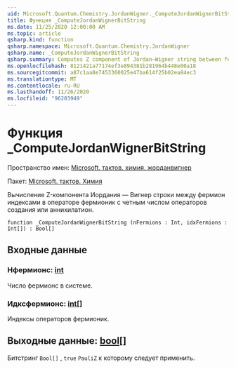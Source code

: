 ```yaml
---
uid: Microsoft.Quantum.Chemistry.JordanWigner._ComputeJordanWignerBitString
title: Функция _ComputeJordanWignerBitString
ms.date: 11/25/2020 12:00:00 AM
ms.topic: article
qsharp.kind: function
qsharp.namespace: Microsoft.Quantum.Chemistry.JordanWigner
qsharp.name: _ComputeJordanWignerBitString
qsharp.summary: Computes Z component of Jordan–Wigner string between fermion indices in a fermionic operator with an even number of creation / annihilation operators.
ms.openlocfilehash: 8121421a77174ef3e894381b281964b448e00a18
ms.sourcegitcommit: a87c1aa8e7453360025e47ba614f25b02ea84ec3
ms.translationtype: MT
ms.contentlocale: ru-RU
ms.lasthandoff: 11/26/2020
ms.locfileid: "96203949"
---
```

# <a name="_computejordanwignerbitstring-function"></a>Функция _ComputeJordanWignerBitString

Пространство имен: [Microsoft. тактов. химия. жорданвигнер](xref:Microsoft.Quantum.Chemistry.JordanWigner)

Пакет: [Microsoft. тактов. Химия](https://nuget.org/packages/Microsoft.Quantum.Chemistry)


Вычисление Z-компонента Иордания — Вигнер строки между фермион индексами в операторе фермионик с четным числом операторов создания или аннихилатион.

```qsharp
function _ComputeJordanWignerBitString (nFermions : Int, idxFermions : Int[]) : Bool[]
```


## <a name="input"></a>Входные данные

### <a name="nfermions--int"></a>Нфермионс: [int](xref:microsoft.quantum.lang-ref.int)

Число фермионс в системе.


### <a name="idxfermions--int"></a>Идксфермионс: [int](xref:microsoft.quantum.lang-ref.int)[]

Индексы операторов фермионик.



## <a name="output--bool"></a>Выходные данные: [bool](xref:microsoft.quantum.lang-ref.bool)[]

Битстринг `Bool[]` , `true` `PauliZ` к которому следует применить.